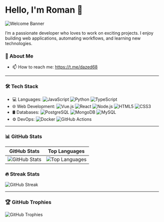 # Hello, I'm Roman 👋

![Welcome Banner](https://user-images.githubusercontent.com/your-banner-link)

I’m a passionate developer who loves to work on exciting projects. I enjoy building web applications, automating workflows, and learning new technologies.

### 🚀 About Me

- 📫 How to reach me: https://t.me/dazed68

---

### 🛠 Tech Stack

- 💻 Languages: ![JavaScript](https://img.shields.io/badge/-JavaScript-black?style=flat-square&logo=javascript) ![Python](https://img.shields.io/badge/-Python-black?style=flat-square&logo=python) ![TypeScript](https://img.shields.io/badge/-TypeScript-black?style=flat-square&logo=typescript)
- 🌐 Web Development: ![Vue.js](https://img.shields.io/badge/-Vue.js-black?style=flat-square&logo=vue.js) ![React](https://img.shields.io/badge/-React-black?style=flat-square&logo=react) ![Node.js](https://img.shields.io/badge/-Node.js-black?style=flat-square&logo=node.js) ![HTML5](https://img.shields.io/badge/-HTML5-black?style=flat-square&logo=html5) ![CSS3](https://img.shields.io/badge/-CSS3-black?style=flat-square&logo=css3)
- 🛢 Databases: ![PostgreSQL](https://img.shields.io/badge/-PostgreSQL-black?style=flat-square&logo=postgresql) ![MongoDB](https://img.shields.io/badge/-MongoDB-black?style=flat-square&logo=mongodb) ![MySQL](https://img.shields.io/badge/-MySQL-black?style=flat-square&logo=mysql)
- ⚙️ DevOps: ![Docker](https://img.shields.io/badge/-Docker-black?style=flat-square&logo=docker) ![GitHub Actions](https://img.shields.io/badge/-GitHub_Actions-black?style=flat-square&logo=githubactions)

---

### 📊 GitHub Stats

| **GitHub Stats** | **Top Languages** |
| --- | --- |
| ![GitHub Stats](https://github-readme-stats.vercel.app/api?username=VVriter&show_icons=true&hide_border=true&theme=radical) | ![Top Languages](https://github-readme-stats.vercel.app/api/top-langs/?username=VVriter&layout=compact&hide_border=true&theme=radical) |

### 🔥 Streak Stats

![GitHub Streak](https://github-readme-streak-stats.herokuapp.com/?user=VVriter&theme=radical&hide_border=true)

---

### 🏆 GitHub Trophies

![GitHub Trophies](https://github-profile-trophy.vercel.app/?username=VVriter&theme=radical&no-frame=true)
